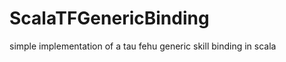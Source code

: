 ScalaTFGenericBinding
=====================

simple implementation of a tau fehu generic skill binding in scala
